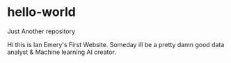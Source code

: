 # hello-world
Just Another repository

Hi this is Ian Emery's First Website. Someday ill be a pretty damn good data analyst & Machine learning AI creator. 

